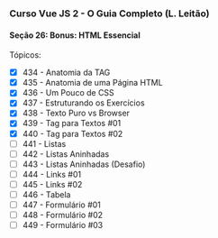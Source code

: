 ### Curso Vue JS 2 - O Guia Completo (L. Leitão)

#### Seção 26: Bonus: HTML Essencial

Tópicos:

 - [x] 434 - Anatomia da TAG
 - [x] 435 - Anatomia de uma Página HTML
 - [x] 436 - Um Pouco de CSS
 - [x] 437 - Estruturando os Exercícios
 - [x] 438 - Texto Puro vs Browser
 - [x] 439 - Tag para Textos #01
 - [x] 440 - Tag para Textos #02
 - [ ] 441 - Listas
 - [ ] 442 - Listas Aninhadas
 - [ ] 443 - Listas Aninhadas (Desafio)
 - [ ] 444 - Links #01
 - [ ] 445 - Links #02
 - [ ] 446 - Tabela
 - [ ] 447 - Formulário #01
 - [ ] 448 - Formulário #02
 - [ ] 449 - Formulário #03